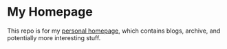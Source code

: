 # My Homepage

This repo is for my [personal homepage](https://nicholas-han.github.io), which contains blogs, archive, and potentially more interesting stuff.
